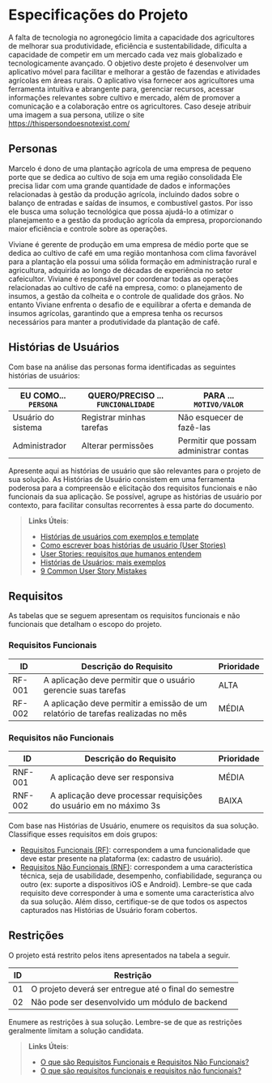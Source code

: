 # Especificações do Projeto

A falta de tecnologia no agronegócio limita a capacidade dos agricultores de melhorar sua produtividade, eficiência e sustentabilidade, dificulta a capacidade de competir em um mercado cada vez mais globalizado e tecnologicamente avançado. O objetivo deste projeto é desenvolver um aplicativo móvel para facilitar e melhorar a gestão de fazendas e atividades agrícolas em áreas rurais. O aplicativo visa fornecer aos agricultores uma ferramenta intuitiva e abrangente para, gerenciar recursos, acessar informações relevantes sobre cultivo e mercado, além de promover a comunicação e a colaboração entre os agricultores.
Caso deseje atribuir uma imagem a sua persona, utilize o site https://thispersondoesnotexist.com/

## Personas

Marcelo é dono de uma plantação agrícola de uma empresa de pequeno porte que se dedica ao cultivo de soja em uma região consolidada Ele precisa lidar com uma grande quantidade de dados e informações relacionadas à gestão da produção agrícola, incluindo dados sobre o balanço de entradas e saídas de insumos, e combustível gastos. Por isso ele busca uma solução tecnológica que possa ajudá-lo a otimizar o planejamento e a gestão da produção agrícola da empresa, proporcionando maior eficiência e controle sobre as operações.


Viviane é gerente de produção em uma empresa de médio porte que se dedica ao cultivo de café em uma região montanhosa com clima favorável para a plantação ela possui uma sólida formação em administração rural e agricultura, adquirida ao longo de décadas de experiência no setor cafeicultor. Viviane é responsável por coordenar todas as operações relacionadas ao cultivo de café na empresa, como: o planejamento de insumos, a gestão da colheita e o controle de qualidade dos grãos. No entanto Viviane enfrenta o desafio de e equilibrar a oferta e demanda de insumos agrícolas, garantindo que a empresa tenha os recursos necessários para manter a produtividade da plantação de café.

## Histórias de Usuários

Com base na análise das personas forma identificadas as seguintes histórias de usuários:

|EU COMO... `PERSONA`| QUERO/PRECISO ... `FUNCIONALIDADE` |PARA ... `MOTIVO/VALOR`                 |
|--------------------|------------------------------------|----------------------------------------|
|Usuário do sistema  | Registrar minhas tarefas           | Não esquecer de fazê-las               |
|Administrador       | Alterar permissões                 | Permitir que possam administrar contas |

Apresente aqui as histórias de usuário que são relevantes para o projeto de sua solução. As Histórias de Usuário consistem em uma ferramenta poderosa para a compreensão e elicitação dos requisitos funcionais e não funcionais da sua aplicação. Se possível, agrupe as histórias de usuário por contexto, para facilitar consultas recorrentes à essa parte do documento.

> **Links Úteis**:
> - [Histórias de usuários com exemplos e template](https://www.atlassian.com/br/agile/project-management/user-stories)
> - [Como escrever boas histórias de usuário (User Stories)](https://medium.com/vertice/como-escrever-boas-users-stories-hist%C3%B3rias-de-usu%C3%A1rios-b29c75043fac)
> - [User Stories: requisitos que humanos entendem](https://www.luiztools.com.br/post/user-stories-descricao-de-requisitos-que-humanos-entendem/)
> - [Histórias de Usuários: mais exemplos](https://www.reqview.com/doc/user-stories-example.html)
> - [9 Common User Story Mistakes](https://airfocus.com/blog/user-story-mistakes/)

## Requisitos

As tabelas que se seguem apresentam os requisitos funcionais e não funcionais que detalham o escopo do projeto.

### Requisitos Funcionais

|ID    | Descrição do Requisito  | Prioridade | 
|------|-----------------------------------------|----| 
|RF-001| A aplicação deve permitir que o usuário gerencie suas tarefas | ALTA |  
|RF-002| A aplicação deve permitir a emissão de um relatório de tarefas realizadas no mês   | MÉDIA | 


### Requisitos não Funcionais

|ID     | Descrição do Requisito  |Prioridade |
|-------|-------------------------|----|
|RNF-001| A aplicação deve ser responsiva | MÉDIA | 
|RNF-002| A aplicação deve processar requisições do usuário em no máximo 3s |  BAIXA | 

Com base nas Histórias de Usuário, enumere os requisitos da sua solução. Classifique esses requisitos em dois grupos:

- [Requisitos Funcionais
 (RF)](https://pt.wikipedia.org/wiki/Requisito_funcional):
 correspondem a uma funcionalidade que deve estar presente na
  plataforma (ex: cadastro de usuário).
- [Requisitos Não Funcionais
  (RNF)](https://pt.wikipedia.org/wiki/Requisito_n%C3%A3o_funcional):
  correspondem a uma característica técnica, seja de usabilidade,
  desempenho, confiabilidade, segurança ou outro (ex: suporte a
  dispositivos iOS e Android).
Lembre-se que cada requisito deve corresponder à uma e somente uma
característica alvo da sua solução. Além disso, certifique-se de que
todos os aspectos capturados nas Histórias de Usuário foram cobertos.

## Restrições

O projeto está restrito pelos itens apresentados na tabela a seguir.

|ID| Restrição                                             |
|--|-------------------------------------------------------|
|01| O projeto deverá ser entregue até o final do semestre |
|02| Não pode ser desenvolvido um módulo de backend        |


Enumere as restrições à sua solução. Lembre-se de que as restrições geralmente limitam a solução candidata.

> **Links Úteis**:
> - [O que são Requisitos Funcionais e Requisitos Não Funcionais?](https://codificar.com.br/requisitos-funcionais-nao-funcionais/)
> - [O que são requisitos funcionais e requisitos não funcionais?](https://analisederequisitos.com.br/requisitos-funcionais-e-requisitos-nao-funcionais-o-que-sao/)
